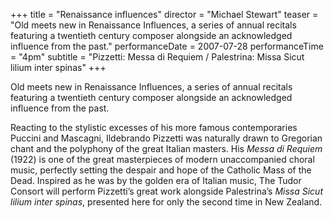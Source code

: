 +++
title = "Renaissance influences"
director = "Michael Stewart"
teaser = "Old meets new in Renaissance Influences, a series of annual recitals featuring a twentieth century composer alongside an acknowledged influence from the past."
performanceDate = 2007-07-28
performanceTime = "4pm"
subtitle = "Pizzetti: Messa di Requiem / Palestrina: Missa Sicut lilium inter spinas"
+++

Old meets new in Renaissance Influences, a series of annual recitals featuring a twentieth century composer alongside an acknowledged influence from the past.


Reacting to the stylistic excesses of his more famous contemporaries Puccini and Mascagni, Ildebrando Pizzetti was naturally drawn to Gregorian chant and the polyphony of the great Italian masters. His *Messa di Requiem* (1922) is one of the great masterpieces of modern unaccompanied choral music, perfectly setting the despair and hope of the Catholic Mass of the Dead. Inspired as he was by the golden era of Italian music, The Tudor Consort will perform Pizzetti’s great work alongside Palestrina’s *Missa Sicut lilium inter spinas*, presented here for only the second time in New Zealand.
